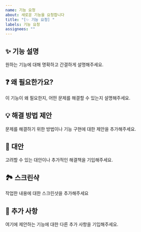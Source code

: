 ```yaml
---
name: 기능 요청
about: 새로운 기능을 요청합니다
title: "[✨ 기능 요청] "
labels: 기능 요청
assignees: ""
---
```


## ✨ 기능 설명

원하는 기능에 대해 명확하고 간결하게 설명해주세요.

## ❓ 왜 필요한가요?

이 기능이 왜 필요한지, 어떤 문제를 해결할 수 있는지 설명해주세요.

## 💡 해결 방법 제안

문제를 해결하기 위한 방법이나 기능 구현에 대한 제안을 추가해주세요.

## 🔄 대안

고려할 수 있는 대안이나 추가적인 해결책을 기입해주세요.

## 🏞️ 스크린샥

작업한 내용에 대한 스크린샷을 추가해주세요

## 📝 추가 사항

여기에 제안하는 기능에 대한 다른 추가 사항을 기입해주세요.
